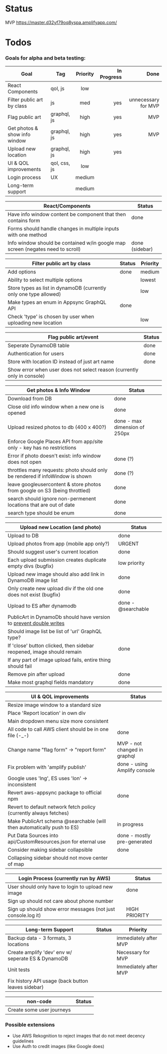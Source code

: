 # Status
MVP
https://master.d32yf79oq8yspa.amplifyapp.com/

# Todos

### Goals for alpha and beta testing:
| Goal                          | Tag          | Priority | In Progress |                Done |
| ----------------------------- | ------------ | :------: | ----------: | ------------------: |
| React Components              | qol, js      |   low    |             |                     |
| Filter public art by class    | js           |   med    |         yes | unnecessary for MVP |
| Flag public art               | graphql, js  |   high   |         yes |                 MVP |
| Get photos & show info window | graphql, js  |   high   |         yes |                 MVP |
| Upload new location           | graphql, js  |   high   |         yes |                     |
| UI & QOL improvements         | qol, css, js |   low    |             |                     |
| Login process                 | UX           |  medium  |             |                     |
| Long-term support             |              |  medium  |             |                     |

| React/Components                                                                | Status         |
| ------------------------------------------------------------------------------- | -------------- |
| Have info window content be component that then contains form                   | done           |
| Forms should handle changes in multiple inputs with one method                  |                |
| Info window should be contained w/in google map screen (negates need to scroll) | done (sidebar) |

| Filter public art by class                                        | Status | Priority |
| ----------------------------------------------------------------- | ------ | -------- |
| Add options                                                       | done   | medium   |
| Ability to select multiple options                                |        | lowest   |
| Store types as list in dynamoDB (currently only one type allowed) |        | low      |
| Make types an enum in Appsync GraphQL API                         | done   |          |
| Check 'type' is chosen by user when uploading new location        |        | low      |

| Flag public art/event                                                   | Status |
| ----------------------------------------------------------------------- | ------ |
| Seperate DynamoDB table                                                 | done   |
| Authentication for users                                                | done   |
| Store with location ID instead of just art name                         | done   |
| Show error when user does not select reason (currently only in console) |        |

| Get photos & Info Window                                                      | Status                        |
| ----------------------------------------------------------------------------- | ----------------------------- |
| Download from DB                                                              | done                          |
| Close old info window when a new one is opened                                | done                          |
| Upload resized photos to db (400 x 400?)                                      | done - max dimension of 250px |
| Enforce Google Places API from app/site only - key has no restrictions        |                               |
| Error if photo doesn't exist: info window does not open                       | done (?)                      |
| throttles many requests: photo should only be rendered if infoWindow is shown | done (?)                      |
| leave googleusercontent & store photos from google on S3 (being throttled)    | done                          |
| search should ignore non-permenent locations that are out of date             | done                          |
| search type should be enum                                                    | done                          |

| Upload new Location (and photo)                                         | Status             |
| ----------------------------------------------------------------------- | ------------------ |
| Upload to DB                                                            | done               |
| Upload photos from app (mobile app only?)                               | URGENT             |
| Should suggest user's current location                                  | done               |
| Each upload submission creates duplicate empty divs (bugfix)            | low priority       |
| Upload new image should also add link in DynamoDB image list            | done               |
| Only create new upload div if the old one does not exist (bugfix)       | done               |
| Upload to ES after dynamodb                                             | done - @searchable |
| PublicArt in DynamoDb should have version to [prevent double writes][0] |                    |
| Should image list be list of 'url' GraphQL type?                        |                    |
| If 'close' button clicked, then sidebar reopened, image should remain   | done               |
| If any part of image upload fails, entire thing should fail             |                    |
| Remove pin after upload                                                 | done               |
| Make most graphql fields mandatory                                      | done               |


| UI & QOL improvements                                                  | Status                       |
| ---------------------------------------------------------------------- | ---------------------------- |
| Resize image window to a standard size                                 |                              |
| Place 'Report location' in own div                                     |                              |
| Main dropdown menu size more consistent                                |                              |
| All code to call AWS client should be in one file (-_-)                | done                         |
| Change name "flag form" -> "report form"                               | MVP - not changed in graphql |
| Fix problem with 'amplify publish'                                     | done - using Amplify console |
| Google uses 'lng', ES uses 'lon' -> inconsistent                       |                              |
| Revert aws-appsync package to official npm                             | done                         |
| Revert to default network fetch policy (currently always fetches)      |                              |
| Make PublicArt schema @searchable (will then automatically push to ES) | in progress                  |
| Put Data Sources into api/CustomResources.json for eternal use         | done - mostly pre-generated  |
| Consider making sidebar collapsible                                    | done                         |
| Collapsing sidebar should not move center of map                       |                              |

| Login Process (currently run by AWS)                         | Status        |
| ------------------------------------------------------------ | ------------- |
| User should only have to login to upload new image           | done          |
| Sign up should not care about phone number                   |               |
| Sign up should show error messages (not just console.log it) | HIGH PRIORITY |

| Long-term Support                                  | Status | Priority              |
| -------------------------------------------------- | ------ | --------------------- |
| Backup data - 3 formats, 3 locations               |        | immediately after MVP |
| Create amplify 'dev' env w/ seperate ES & DynamoDB |        | Necessary for MVP     |
| Unit tests                                         |        | Immediately after MVP |
| Fix history API usage (back button leaves sidebar) |        |                       |

| non-code                  | Status |
| ------------------------- | ------ |
| Create some user journeys |        |

[0]: https://docs.aws.amazon.com/appsync/latest/devguide/tutorial-dynamodb-resolvers.html#modifying-the-updatepost-resolver-dynamodb-updateitem

### Possible extensions
- Use AWS Rekognition to reject images that do not meet decency guidelines
- Use Auth to credit images (like Google does)
